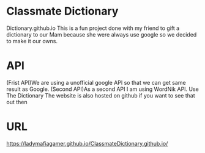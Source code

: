 # Classmate Dictionary
Dictionary.github.io
This is a fun project done with my friend to gift a dictionary to our Mam because she were always use google so we decided to make it our owns.

# API
(Frist API)We are using a unofficial google API so that we can get same result as Google.
(Second API)As a second API I am using WordNik API.
Use The Dictionary
The website is also hosted on github if you want to see that out then 

# URL 

https://ladymafiagamer.github.io/ClassmateDictionary.github.io/
